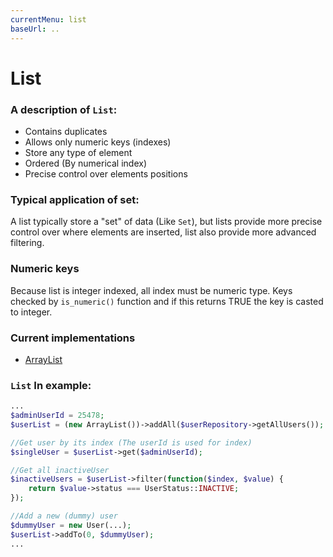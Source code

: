 ```yaml
---
currentMenu: list
baseUrl: ..
---
```


# List

### A description of `List`:

 - Contains duplicates
 - Allows only numeric keys (indexes)
 - Store any type of element
 - Ordered (By numerical index)
 - Precise control over elements positions

### Typical application of set:

A list typically store a "set" of data (Like `Set`), but lists provide more precise control over
where elements are inserted, list also provide more advanced filtering.

### Numeric keys

Because list is integer indexed, all index must be numeric type. Keys checked by `is_numeric()` function and if
this returns TRUE the key is casted to integer.

### Current implementations

 - [ArrayList](https://docs.buildr-framework.io/collection_api/class-BuildR.Collection.ArrayList.ArrayList.html)

### `List` In example:

```php
...
$adminUserId = 25478;
$userList = (new ArrayList())->addAll($userRepository->getAllUsers());

//Get user by its index (The userId is used for index)
$singleUser = $userList->get($adminUserId);

//Get all inactiveUser
$inactiveUsers = $userList->filter(function($index, $value) {
    return $value->status === UserStatus::INACTIVE;
});

//Add a new (dummy) user
$dummyUser = new User(...);
$userList->addTo(0, $dummyUser);
...
```

